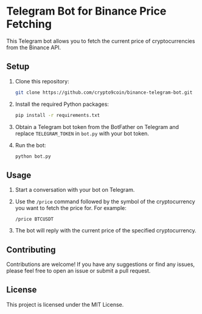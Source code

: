 # Telegram Bot for Binance Price Fetching

This Telegram bot allows you to fetch the current price of cryptocurrencies from the Binance API.

## Setup

1. Clone this repository:

    ```bash
    git clone https://github.com/crypto9coin/binance-telegram-bot.git
    ```

2. Install the required Python packages:

    ```bash
    pip install -r requirements.txt
    ```

3. Obtain a Telegram bot token from the BotFather on Telegram and replace `TELEGRAM_TOKEN` in `bot.py` with your bot token.

4. Run the bot:

    ```bash
    python bot.py
    ```

## Usage

1. Start a conversation with your bot on Telegram.

2. Use the `/price` command followed by the symbol of the cryptocurrency you want to fetch the price for. For example:

    ```
    /price BTCUSDT
    ```

3. The bot will reply with the current price of the specified cryptocurrency.

## Contributing

Contributions are welcome! If you have any suggestions or find any issues, please feel free to open an issue or submit a pull request.

## License

This project is licensed under the MIT License.